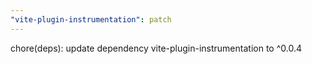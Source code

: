 ```yaml
---
"vite-plugin-instrumentation": patch
---
```


chore(deps): update dependency vite-plugin-instrumentation to ^0.0.4
